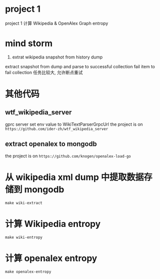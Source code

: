 # project 1
project 1 计算 Wikipedia & OpenAlex Graph entropy


# mind storm

1. extrat wikipedia snapshot from history dump

extract snapshot from dump and parse to successful collection
fail item to fail collection
任务比较大, 允许断点重试

# 其他代码

## wtf_wikipedia_server 

gprc server
set env value to WikiTextParserGrpcUrl
the project is on `https://github.com/ider-zh/wtf_wikipedia_server`

## extract openalex to mongodb
the project is on `https://github.com/knogen/openalex-load-go`

# 从 wikipedia xml dump 中提取数据存储到 mongodb

`make wiki-extract`

# 计算 Wikipedia entropy 
`make wiki-entropy`

# 计算 openalex entropy
`make openalex-entropy`